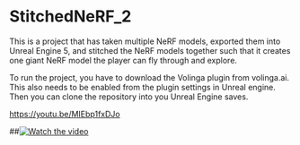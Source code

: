 # StitchedNeRF_2
This is a project that has taken multiple NeRF models, exported them into Unreal Engine 5, and stitched the NeRF models together such that it creates one giant NeRF model the player can fly through and explore.

To run the project, you have to download the Volinga plugin from volinga.ai. This also needs to be enabled from the plugin settings in Unreal engine. Then you can clone the repository into you Unreal Engine saves. 

https://youtu.be/MIEbp1fxDJo

##[![Watch the video](https://img.youtube.com/vi/MIEbp1fxDJo/default.jpg)](https://youtu.be/MIEbp1fxDJo)
